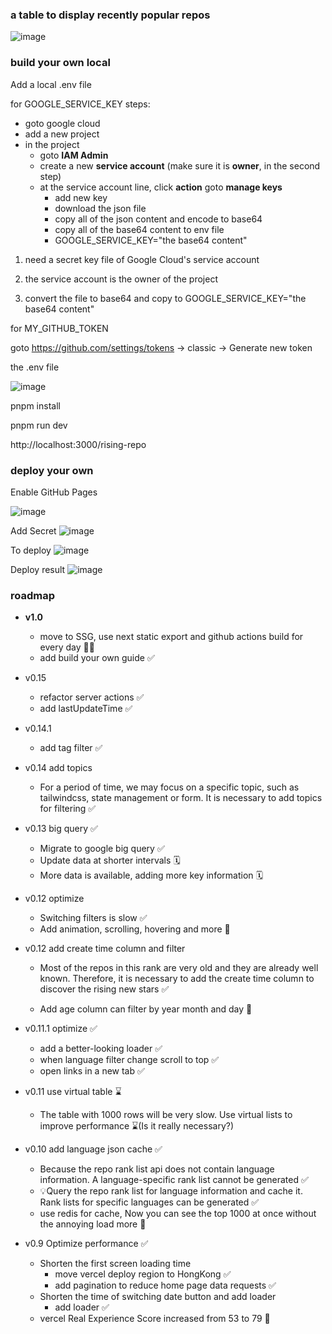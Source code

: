 ### a table to display recently popular repos

![image](https://github.com/yanggggjie/rising-repo/blob/main/example/example.png)



### build your own local
Add a local .env file

for GOOGLE_SERVICE_KEY
steps:
- goto google cloud
- add a new project
- in the project
  - goto **IAM Admin**
  - create a new **service account** (make sure it is **owner**, in the second step)
  - at the service account line, click **action** goto **manage keys**
    - add new key
    - download the json file
    - copy all of the json content and encode to base64
    - copy all of the base64 content to env file
    - GOOGLE_SERVICE_KEY="the base64 content"


1. need a secret key file of Google Cloud's service account

2. the service account is the owner of the project

3. convert the file to base64 and copy to GOOGLE_SERVICE_KEY="the base64 content"



for MY_GITHUB_TOKEN

goto https://github.com/settings/tokens -> classic -> Generate new token

the .env file

![image](https://github.com/yanggggjie/rising-repo/blob/main/example/env-setting.png)

pnpm install

pnpm run dev

http://localhost:3000/rising-repo

### deploy your own

Enable GitHub Pages

![image](https://github.com/yanggggjie/rising-repo/blob/main/example/pages-setting.png)


Add Secret
![image](https://github.com/yanggggjie/rising-repo/blob/main/example/secret-setting.png)

To deploy
![image](https://github.com/yanggggjie/rising-repo/blob/main/example/to-deploy.png)

Deploy result
![image](https://github.com/yanggggjie/rising-repo/blob/main/example/deploy-result.png)



### roadmap
- **v1.0**
  - move to SSG, use next static export and github actions build for every day 🚀✅
  - add build your own guide ✅


- v0.15
  - refactor server actions ✅
  - add lastUpdateTime ✅


- v0.14.1
  - add tag filter ✅


- v0.14 add topics
  - For a period of time, we may focus on a specific topic, such as tailwindcss, state management or form. It is necessary to add topics for filtering ✅



- v0.13   big query ✅

  - Migrate to google big query  ✅
  - Update data at shorter intervals 🗓️
  - More data is available, adding more key information 🗓️



- v0.12 optimize

  - Switching filters is slow  ✅
  - Add animation, scrolling, hovering and more 🚧



- v0.12 add create time column and filter

  - Most of the repos in this rank are very old and they are already well known. Therefore, it is necessary to add the create time column to discover the rising new stars ✅

  - Add age column can filter by  year month and day 🎂



- v0.11.1 optimize ✅

  - add a better-looking loader ✅
  - when language filter change scroll to top ✅
  - open links  in a new tab ✅



- v0.11 use virtual table ⌛️

  - The table with 1000 rows will be very slow. Use virtual lists to improve performance ⌛️(Is it really necessary?)



- v0.10 add language json cache ✅

  - Because the repo rank list api does not contain language information. A language-specific rank list cannot be generated ✅
  - 💡Query the repo rank list for language information and cache it. Rank lists for specific languages can be generated ✅
  - use redis for cache, Now you can see the top 1000 at once without the annoying load more  🤯



- v0.9 Optimize performance ✅
  - Shorten the first screen loading time
    - move vercel deploy region to HongKong ✅
    - add pagination to reduce home page data requests ✅
  - Shorten the time of switching date button and add loader
    - add loader ✅
  - vercel Real Experience Score increased from 53 to 79 🚀
